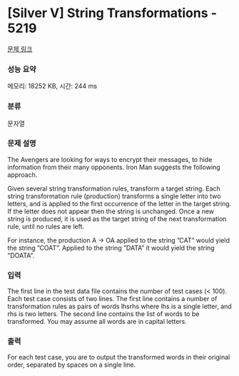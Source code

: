 # [Silver V] String Transformations - 5219 

[문제 링크](https://www.acmicpc.net/problem/5219) 

### 성능 요약

메모리: 18252 KB, 시간: 244 ms

### 분류

문자열

### 문제 설명

<p>The Avengers are looking for ways to encrypt their messages, to hide information from their many opponents. Iron Man suggests the following approach.</p>

<p>Given several string transformation rules, transform a target string. Each string transformation rule (production) transforms a single letter into two letters, and is applied to the first occurrence of the letter in the target string. If the letter does not appear then the string is unchanged. Once a new string is produced, it is used as the target string of the next transformation rule, until no rules are left.</p>

<p>For instance, the production A → OA applied to the string ”CAT” would yield the string ”COAT”. Applied to the string ”DATA” it would yield the string ”DOATA”.</p>

### 입력 

 <p>The first line in the test data file contains the number of test cases (< 100). Each test case consists of two lines. The first line contains a number of transformation rules as pairs of words lhsrhs where lhs is a single letter, and rhs is two letters. The second line contains the list of words to be transformed. You may assume all words are in capital letters.</p>

### 출력 

 <p>For each test case, you are to output the transformed words in their original order, separated by spaces on a single line.</p>


